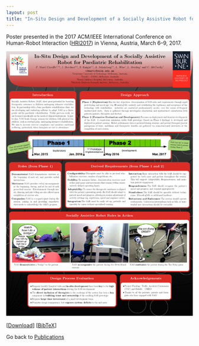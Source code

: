 ```yaml
---
layout: post
title: "In-Situ Design and Development of a Socially Assistive Robot for Paediatric Rehabilitation"
---
```


Poster presented in the 2017 ACM/IEEE International Conference on Human-Robot Interaction ([HRI2017](http://humanrobotinteraction.org/2017/)) in Vienna, Austria, March 6–9, 2017.

![HRI2017](HRI2017-poster.png)

[[Download](https://github.com/FelipMarti/Swinburne-poster-LaTeX-template/raw/master/examples/HRI2017.pdf)]
[[BibTeX](/pub/bib/marti2017insitu_bib)]

Go back to [Publications](/pub.html)

